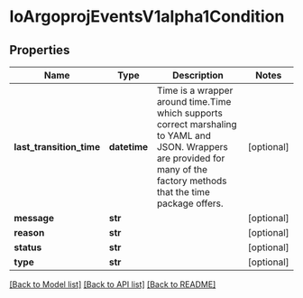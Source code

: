 # IoArgoprojEventsV1alpha1Condition

## Properties
Name | Type | Description | Notes
------------ | ------------- | ------------- | -------------
**last_transition_time** | **datetime** | Time is a wrapper around time.Time which supports correct marshaling to YAML and JSON.  Wrappers are provided for many of the factory methods that the time package offers. | [optional] 
**message** | **str** |  | [optional] 
**reason** | **str** |  | [optional] 
**status** | **str** |  | [optional] 
**type** | **str** |  | [optional] 

[[Back to Model list]](../README.md#documentation-for-models) [[Back to API list]](../README.md#documentation-for-api-endpoints) [[Back to README]](../README.md)


